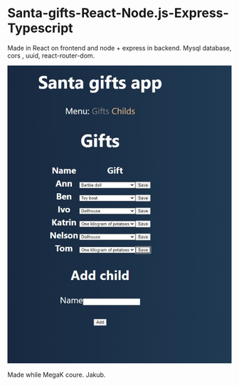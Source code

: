 # Santa-gifts-React-Node.js-Express-Typescript

Made in React on frontend and node + express in backend.
Mysql database, cors , uuid, react-router-dom.

<img src="https://raw.githubusercontent.com/xmNuc/Santa-gifts-React-Node.js-Express-Typescript/master/2.jpg" alt="Santas gifts app screanshot" />

Made while MegaK coure. Jakub.
